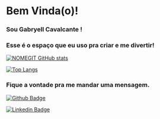 # Bem Vinda(o)!

### Sou Gabryell Cavalcante !
### Esse é o espaço que eu uso pra criar e me divertir!

[![NOMEGIT GitHub stats](https://github-readme-stats.vercel.app/api?username=GabryellCavalcante&show_icons=true&theme=radical)](https://github.com/GabryellCavalcante/github-readme-stats)

[![Top Langs](https://github-readme-stats.vercel.app/api/top-langs/?username=GabryellCavalcante&layout=compact&show_icons=true&theme=radical)](https://github.com/GabryellCavalcante/github-readme-stats)

### Fique a vontade pra me mandar uma mensagem.

[![Github Badge](https://img.shields.io/badge/-Github-000?style=flat-square&logo=Github&logoColor=white&link=github.com/GabryellCavalcante)](github.com/GabryellCavalcante)

[![Linkedin Badge](https://img.shields.io/badge/-LinkedIn-blue?style=flat-square&logo=Linkedin&logoColor=white&link=https://www.linkedin.com/in/gabryell-cavalcante-86b404180/)](https://www.linkedin.com/in/gabryell-cavalcante-86b404180/)
